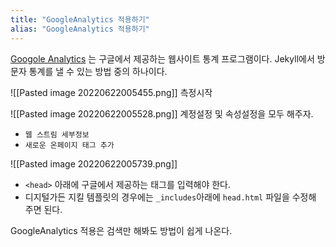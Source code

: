 ```yaml
---
title: "GoogleAnalytics 적용하기"
alias: "GoogleAnalytics 적용하기"
---
```

[Googole Analytics](https://analytics.google.com/analytics/web/provision/?authuser=1#/provision) 는 구글에서 제공하는 웹사이트 통계 프로그램이다. Jekyll에서 방문자 통계를 낼 수 있는 방법 중의 하나이다.


![[Pasted image 20220622005455.png]]
측정시작

![[Pasted image 20220622005528.png]]
계정설정 및 속성설정을 모두 해주자.

* `웹 스트림 세부정보` 
* `새로운 온페이지 태그 추가`

![[Pasted image 20220622005739.png]]

* `<head>` 아래에 구글에서 제공하는 태그를 입력해야 한다.
* 디지털가든 지킬 템플릿의 경우에는 `_includes`아래에 `head.html` 파일을 수정해 주면 된다.

GoogleAnalytics 적용은 검색만 해봐도 방법이 쉽게 나온다.